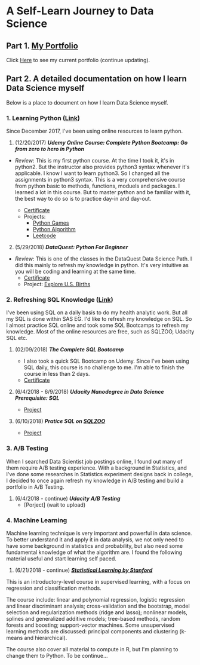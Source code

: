 # A Self-Learn Journey to Data Science

## Part 1. [My Portfolio](https://github.com/KarenJF/DataScience/tree/master/Portfolio)
Click [Here](https://github.com/KarenJF/DataScience/tree/master/Portfolio) to see my current portfolio (continue updating).

## Part 2. A detailed documentation on how I learn Data Science myself
Below is a place to document on how I learn Data Science myself.

### 1. Learning Python ([Link](https://github.com/KarenJF/DataScience/tree/master/Learn_Python))
Since December 2017, I've been using online resources to learn python. 
1. (12/20/2017) **_Udemy Online Course: Complete Python Bootcamp: Go from zero to hero in Python_**
* _Review_: This is my first python course. At the time I took it, it's in python2. But the instructor also provides python3 syntax whenever it's applicable. I know I want to learn python3. So I changed all the assignments in python3 syntax. This is a very comprehensive course from python basic to methods, functions, moduels and packages. I learned a lot in this course. But to master python and be familiar with it, the best way to do so is to practice day-in and day-out. 

    - [Certificate](https://www.udemy.com/certificate/UC-5EIRXTI7/)
    - Projects: 
        - [Python Games](https://github.com/KarenJF/Python-Games)
        - [Python Algorithm](https://github.com/KarenJF/Python-Algorithm)
        - [Leetcode](https://github.com/KarenJF/Leetcode)
    
2. (5/29/2018) **_DataQuest: Python For Beginner_**
* _Review_: This is one of the classes in the DataQuest Data Science Path. I did this mainly to refresh my knowledge in python. It's very intuitive as you will be coding and learning at the same time. 
    - [Certificate](https://github.com/KarenJF/DataScience/blob/master/Learn_Python/Jiaqi_Fang_Python_Beginner_DataQuest.pdf)
    - Project: [Explore U.S. Births](https://github.com/KarenJF/DataScience/blob/master/Learn_Python/Explore_US_Births.ipynb)

### 2. Refreshing SQL Knowledge ([Link](https://github.com/KarenJF/DataScience/tree/master/SQL)) 
I've been using SQL on a daily basis to do my health analytic work. But all my SQL is done within SAS EG. I'd like to refresh my knowledge on SQL. So I almost practice SQL online and took some SQL Bootcamps to refresh my knowledge. Most of the online resources are free, such as SQLZOO, Udacity SQL etc. 

1. (02/09/2018) **_The Complete SQL Bootcamp_**
    - I also took a quick SQL Bootcamp on Udemy. Since I've been using SQL daily, this course is no challenge to me. I'm able to finish the course in less than 2 days.
    - [Certificate](https://www.udemy.com/certificate/UC-QYNIOPI2/)

2. (6/4/2018 - 6/9/2018) **_Udacity Nanodegree in Data Science Prerequisite: SQL_**
    - [Project](https://github.com/KarenJF/DataScience/tree/master/SQL/Udacity_SQL)
    
3. (6/10/2018) **_Pratice SQL on [SQLZOO](http://sqlzoo.net/wiki/SQL_Tutorial)_**
    - [Project](https://github.com/KarenJF/DataScience/tree/master/SQL/SQLZOO)
    
### 3. A/B Testing
When I searched Data Scientist job postings online, I found out many of them require A/B testing experience. With a background in Statistics, and I've done some researches in Statistics experiment designs back in college, I decided to once again refresh my knowledge in A/B testing and build a portfolio in A/B Testing. 

1. (6/4/2018 - continue) **_Udacity A/B Testing_**
    - [Porject] (wait to upload)
    
### 4. Machine Learning
Machine learning technique is very important and powerful in data science. To better understand it and apply it in data analysis, we not only need to have some background in statistics and probability, but also need some fundamental knowledge of what the algorithm are. I found the following material useful and start learning self paced.

1. (6/21/2018 - continue) **_[Statistical Learning by Stanford](https://lagunita.stanford.edu/courses/HumanitiesSciences/StatLearning/Winter2016/about)_**

This is an introductory-level course in supervised learning, with a focus on regression and classification methods. 

The course include: linear and polynomial regression, logistic regression and linear discriminant analysis; cross-validation and the bootstrap, model selection and regularization methods (ridge and lasso); nonlinear models, splines and generalized additive models; tree-based methods, random forests and boosting; support-vector machines. Some unsupervised learning methods are discussed: principal components and clustering (k-means and hierarchical).

The course also cover all material to compute in R, but I'm planning to change them to Python. To be continue...
